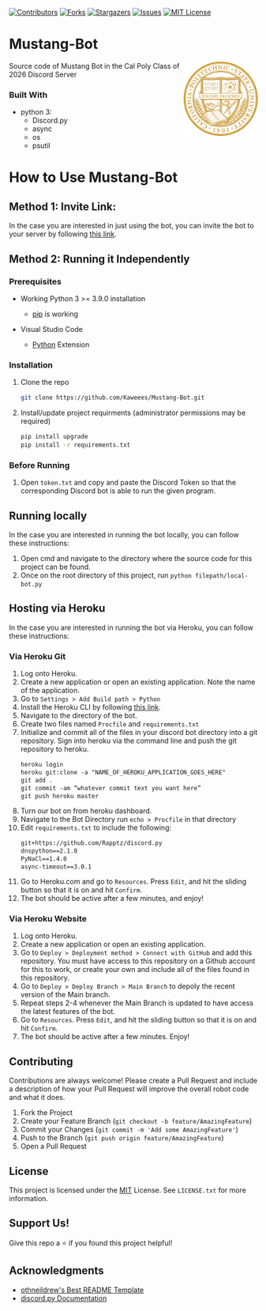 [![Contributors][contributors-shield]][contributors-url]
[![Forks][forks-shield]][forks-url]
[![Stargazers][stars-shield]][stars-url]
[![Issues][issues-shield]][issues-url]
[![MIT License][license-shield]][license-url]

# Mustang-Bot

<!-- PROJECT LOGO -->
[<img src="assets/img/Cal-Poly-University-Seal.png" align="right" width="150">](https://github.com/Kaweees/Mustang-Bot)

Source code of Mustang Bot in the Cal Poly Class of 2026 Discord Server

<!-- BUILT WITH -->
### Built With

 - python 3:
   - Discord.py
   - async
   - os
   - psutil

# How to Use Mustang-Bot
## Method 1: Invite Link:
In the case you are interested in just using the bot, you can invite the bot to your server by following [this link](https://discord.com/oauth2/authorize?client_id=957743101995274280&permissions=8&scope=bot).

## Method 2: Running it Independently

### Prerequisites

- Working Python 3 >= 3.9.0 installation
  - [pip](https://appuals.com/fix-pip-is-not-recognized-as-an-internal-or-external-command/) is working

- Visual Studio Code
  - [Python](https://marketplace.visualstudio.com/items?itemName=ms-python.python) Extension


### Installation

1. Clone the repo
    ```sh
    git clone https://github.com/Kaweees/Mustang-Bot.git
    ```
2. Install/update project requirments (administrator permissions may be required)
    ```sh
    pip install upgrade
    pip install -r requirements.txt
    ```

### Before Running
1. Open `token.txt` and copy and paste the Discord Token so that the corresponding Discord bot is able to run the given program.

## Running locally
In the case you are interested in running the bot locally, you can follow these instructions: 
1. Open cmd and navigate to the directory where the source code for this project can be found.
2. Once on the root directory of this project, run `python filepath/local-bot.py`

## Hosting via Heroku
In the case you are interested in running the bot via Heroku, you can follow these instructions:
### Via Heroku Git
1. Log onto Heroku.
2. Create a new application or open an existing application. Note the name of the application.
3. Go to `Settings > Add Build path > Python`
4. Install the Heroku CLI by following [this link](https://devcenter.heroku.com/articles/heroku-cli).
5. Navigate to the directory of the bot.
6. Create two files named `Procfile` and `requirements.txt`
7. Initialize and commit all of the files in your discord bot directory into a git repository. Sign into heroku via the command line and push the git repository to heroku.
    ```git
    heroku login
    heroku git:clone -a "NAME_OF_HEROKU_APPLICATION_GOES_HERE"
    git add .
    git commit -am “whatever commit text you want here”
    git push heroku master
    ```
8. Turn our bot on from heroku dashboard.
9. Navigate to the Bot Directory run `echo > Procfile` in that directory
10. Edit `requirements.txt` to include the following:
    ```
    git+https://github.com/Rapptz/discord.py
    dnspython==2.1.0
    PyNaCl==1.4.0
    async-timeout==3.0.1
    ```
11. Go to Heroku.com and go to `Resources`. Press `Edit`, and hit the sliding button so that it is on and hit `Confirm`.
12. The bot should be active after a few minutes, and enjoy!

### Via Heroku Website
1. Log onto Heroku.
2. Create a new application or open an existing application.
3. Go to `Deploy > Deployment method > Connect with GitHub` and add this repository. You must have access to this repository on a Github account for this to work, or create your own and include all of the files found in this repository.
4. Go to `Deploy > Deploy Branch > Main Branch` to depoly the recent version of the Main branch.
5. Repeat steps 2-4 whenever the Main Branch is updated to have access the latest features of the bot.
6. Go to `Resources`. Press `Edit`, and hit the sliding button so that it is on and hit `Confirm`.
7. The bot should be active after a few minutes. Enjoy!

<!-- CONTRIBUTING -->
## Contributing

Contributions are always welcome! Please create a Pull Request and include a description of how your Pull Request will improve the overall robot code and what it does.

1. Fork the Project
2. Create your Feature Branch (`git checkout -b feature/AmazingFeature`)
3. Commit your Changes (`git commit -m 'Add some AmazingFeature'`)
4. Push to the Branch (`git push origin feature/AmazingFeature`)
5. Open a Pull Request

<!-- LICENSE -->
## License

This project is licensed under the [MIT](https://opensource.org/licenses/MIT) License. See `LICENSE.txt` for more information.

<!-- SUPPORT US -->
## Support Us!

Give this repo a ⭐️ if you found this project helpful!

## Acknowledgments

- [othneildrew's Best README Template](https://github.com/othneildrew/Best-README-Template)
- [discord.py Documentation](https://discordpy.readthedocs.io/en/stable/)

<!-- MARKDOWN LINKS & IMAGES -->
[contributors-shield]: https://img.shields.io/github/contributors/Kaweees/Mustang-Bot.svg?style=for-the-badge
[contributors-url]: https://github.com/Kaweees/Mustang-Bot/graphs/contributors
[forks-shield]: https://img.shields.io/github/forks/Kaweees/Mustang-Bot.svg?style=for-the-badge
[forks-url]: https://github.com/Kaweees/Mustang-Bot/network/members
[stars-shield]: https://img.shields.io/github/stars/Kaweees/Mustang-Bot.svg?style=for-the-badge
[stars-url]: https://github.com/Kaweees/Mustang-Bot/stargazers
[issues-shield]: https://img.shields.io/github/issues/Kaweees/Mustang-Bot.svg?style=for-the-badge
[issues-url]: https://github.com/Kaweees/Mustang-Bot/issues
[license-shield]: https://img.shields.io/github/license/Kaweees/Mustang-Bot.svg?style=for-the-badge
[license-url]: https://github.com/Kaweees/Mustang-Bot/blob/master/LICENSE.txt

